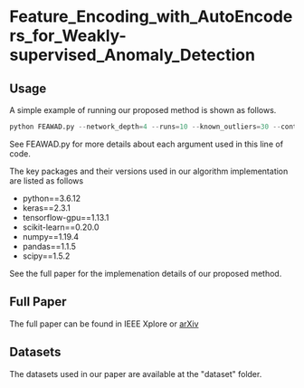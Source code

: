 # Feature_Encoding_with_AutoEncoders_for_Weakly-supervised_Anomaly_Detection

## Usage
A simple example of running our proposed method is shown as follows.
```python
python FEAWAD.py --network_depth=4 --runs=10 --known_outliers=30 --cont_rate=0.02 --data_format=0 --output=./results.csv
````
See FEAWAD.py for more details about each argument used in this line of code.

The key packages and their versions used in our algorithm implementation are listed as follows
* python==3.6.12
* keras==2.3.1
* tensorflow-gpu==1.13.1
* scikit-learn==0.20.0
* numpy==1.19.4
* pandas==1.1.5
* scipy==1.5.2

See the full paper for the implemenation details of our proposed method.

## Full Paper
The full paper can be found in IEEE Xplore or [arXiv](https://arxiv.org/abs/2105.10500)

## Datasets
The datasets used in our paper are available at the "dataset" folder.
